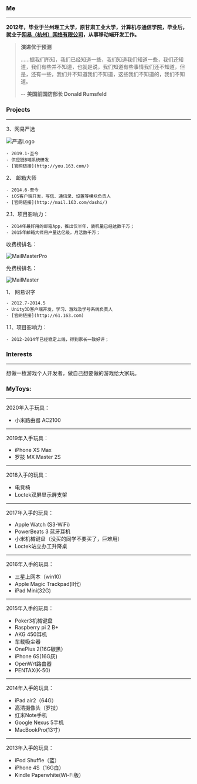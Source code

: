 ### Me
****
**2012年，毕业于兰州理工大学，原甘肃工业大学，计算机与通信学院，毕业后，就业于[网易（杭州）网络有限公司](http:www.163.com)，从事移动端开发工作。**

> 
> **演进优于预测**
> 
> ……据我们所知，我们已经知道一些，我们知道我们知道一些，我们还知道，我们有些并不知道，也就是说，我们知道有些事情我们还不知道，但是，还有一些，我们并不知道我们不知道，这些我们不知道的，我们不知道。
> 
> -- **美国前国防部长 Donald Rumsfeld**

### Projects
****

3、网易严选

![严选Logo][3]

	- 2019.1-至今
	- 供应链B端系统研发
	- [官网链接](http://you.163.com/)

2、 邮箱大师

	- 2014.6-至今
	- iOS客户端开发，写信、通讯录、设置等模块负责人
	- [官网链接](http://mail.163.com/dashi/)

2.1、项目影响力：

	- 2014年最好用的邮箱App，推出仅半年，装机量已经达数千万；
	- 2015年邮箱大师用户量达亿级，月活数千万；

收费榜排名：

![MailMasterPro][1]

免费榜排名：

![MailMaster][2]

1、 网易识字

	- 2012.7-2014.5
	- Unity3D客户端开发，学习、游戏及学号系统负责人
	- [官网链接](http://61.163.com)

1.1、项目影响力：

	- 2012-2014年已经稳定上线，得到家长一致好评；

### Interests
****
想做一枚游戏个人开发者，做自己想要做的游戏给大家玩。

### MyToys:

****

2020年入手玩具：

- 小米路由器 AC2100

****
2019年入手玩具：

- iPhone XS Max
- 罗技 MX Master 2S

****
2018入手的玩具：

- 电竞椅
- Loctek双屏显示屏支架

****
2017年入手的玩具：

- Apple Watch (S3-WiFi)
- PowerBeats 3 蓝牙耳机
- 小米机械键盘（没买的同学不要买了，巨难用）
- Loctek站立办工升降桌

****
2016年入手的玩具：

- 三星上网本（win10)
- Apple Magic Trackpad(II代)
- iPad Mini(32G)

****
2015年入手的玩具：

- Poker3机械键盘
- Raspberry pi 2 B+
- AKG 450耳机
- 车载吸尘器
- OnePlus 2(16G碳黑）
- iPhone 6S(16G灰)
- OpenWrt路由器
- PENTAX(K-50)

****
2014年入手的玩具：

- iPad air2（64G）
- 高清摄像头（罗技）
- 红米Note手机
- Google Nexus 5手机
- MacBookPro(13寸）

****
2013年入手的玩具：

- iPod Shuffle（蓝）
- iPhone 4S（16G白）
- Kindle Paperwhite(Wi-Fi版）

[1]:./Resources/MailMasterPro_2016-01-30.png
[2]:./Resources/MailMaster_2016-01-30.png
[3]:./Resources/yanxuan-logo.png
